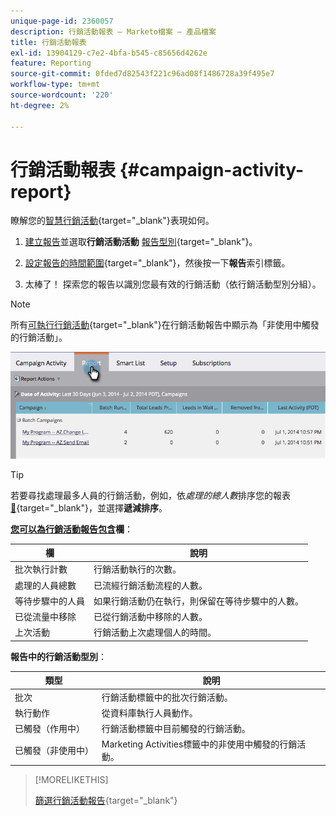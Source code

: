 ```yaml
---
unique-page-id: 2360057
description: 行銷活動報表 — Marketo檔案 — 產品檔案
title: 行銷活動報表
exl-id: 13904129-c7e2-4bfa-b545-c85656d4262e
feature: Reporting
source-git-commit: 0fded7d82543f221c96ad08f1486728a39f495e7
workflow-type: tm+mt
source-wordcount: '220'
ht-degree: 2%

---
```


# 行銷活動報表 {#campaign-activity-report}

瞭解您的[智慧行銷活動](/help/marketo/product-docs/core-marketo-concepts/smart-campaigns/creating-a-smart-campaign/understanding-batch-and-trigger-smart-campaigns.md){target="_blank"}表現如何。

1. [建立報告](/help/marketo/product-docs/reporting/basic-reporting/creating-reports/create-a-report-in-a-program.md)並選取&#x200B;**行銷活動活動** [報告型別](/help/marketo/product-docs/reporting/basic-reporting/report-types/report-type-overview.md){target="_blank"}。

1. [設定報告的時間範圍](/help/marketo/product-docs/reporting/basic-reporting/editing-reports/change-a-report-time-frame.md){target="_blank"}，然後按一下&#x200B;**報告**&#x200B;索引標籤。

1. 太棒了！ 探索您的報告以識別您最有效的行銷活動（依行銷活動型別分組）。

>[!NOTE]
>
>所有[可執行行銷活動](/help/marketo/product-docs/core-marketo-concepts/smart-campaigns/flow-actions/execute-campaign.md){target="_blank"}在行銷活動報告中顯示為「非使用中觸發的行銷活動」。

![](assets/campaign-activity-report-1.png)

>[!TIP]
>
>若要尋找處理最多人員的行銷活動，例如，依&#x200B;_處理的總人數_&#x200B;排序您的報表[&#128279;](/help/marketo/product-docs/reporting/basic-reporting/editing-reports/sort-report-on-columns.md){target="_blank"}，並選擇&#x200B;**遞減排序**。

**[您可以為行銷活動報告包含](/help/marketo/product-docs/reporting/basic-reporting/editing-reports/select-report-columns.md)欄**：

<table><thead>
  <tr>
    <th>欄</th>
    <th>說明</th>
  </tr></thead>
<tbody>
  <tr>
    <td>批次執行計數</td>
    <td>行銷活動執行的次數。</td>
  </tr>
  <tr>
    <td>處理的人員總數</td>
    <td>已流經行銷活動流程的人數。</td>
  </tr>
  <tr>
    <td>等待步驟中的人員</td>
    <td>如果行銷活動仍在執行，則保留在等待步驟中的人數。</td>
  </tr>
  <tr>
    <td>已從流量中移除</td>
    <td>已從行銷活動中移除的人數。</td>
  </tr>
  <tr>
    <td>上次活動</td>
    <td>行銷活動上次處理個人的時間。</td>
  </tr>
</tbody>
</table>

**報告中的行銷活動型別**：

<table><thead>
  <tr>
    <th>類型</th>
    <th>說明</th>
  </tr></thead>
<tbody>
  <tr>
    <td>批次</td>
    <td>行銷活動標籤中的批次行銷活動。</td>
  </tr>
  <tr>
    <td>執行動作</td>
    <td>從資料庫執行人員動作。</td>
  </tr>
  <tr>
    <td>已觸發（作用中）</td>
    <td>行銷活動標籤中目前觸發的行銷活動。</td>
  </tr>
  <tr>
    <td>已觸發（非使用中）</td>
    <td>Marketing Activities標籤中的非使用中觸發的行銷活動。</td>
  </tr>
</tbody>
</table>

>[!MORELIKETHIS]
>
>[篩選行銷活動報告](/help/marketo/product-docs/reporting/basic-reporting/report-activity/filter-a-campaign-activity-report.md){target="_blank"}
